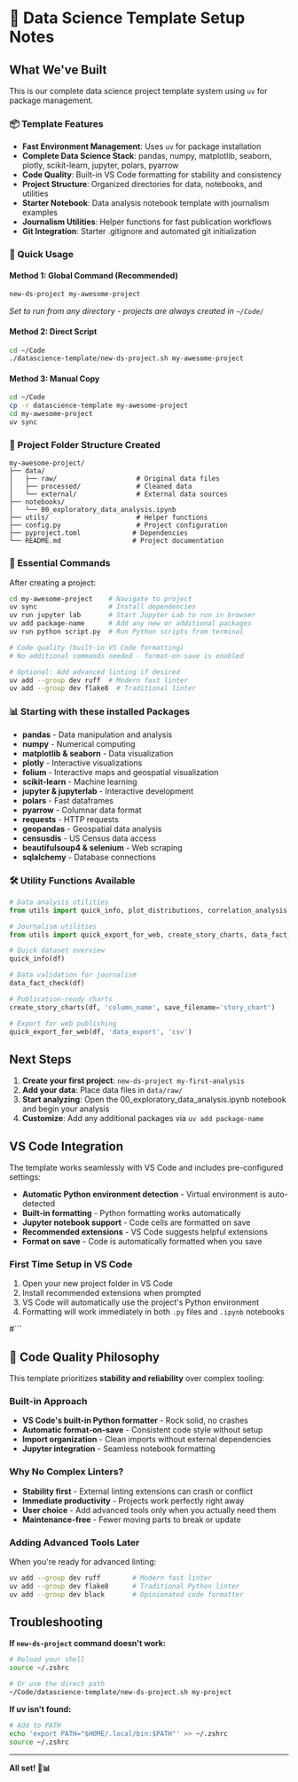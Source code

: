 # 🎯 Data Science Template Setup Notes

## What We've Built

This is our complete data science project template system using `uv` for package management.

### 📦 Template Features
- **Fast Environment Management**: Uses `uv` for package installation
- **Complete Data Science Stack**: pandas, numpy, matplotlib, seaborn, plotly, scikit-learn, jupyter, polars, pyarrow
- **Code Quality**: Built-in VS Code formatting for stability and consistency
- **Project Structure**: Organized directories for data, notebooks, and utilities
- **Starter Notebook**: Data analysis notebook template with journalism examples
- **Journalism Utilities**: Helper functions for fast publication workflows
- **Git Integration**: Starter .gitignore and automated git initialization

### 🚀 Quick Usage

#### Method 1: Global Command (Recommended)
```bash
new-ds-project my-awesome-project
```
*Set to run from any directory - projects are always created in `~/Code/`*

#### Method 2: Direct Script
```bash
cd ~/Code
./datascience-template/new-ds-project.sh my-awesome-project
```

#### Method 3: Manual Copy
```bash
cd ~/Code
cp -r datascience-template my-awesome-project
cd my-awesome-project
uv sync
```

### 📁 Project Folder Structure Created
```
my-awesome-project/
├── data/
│   ├── raw/                    # Original data files
│   ├── processed/              # Cleaned data
│   └── external/               # External data sources
├── notebooks/
│   └── 00_exploratory_data_analysis.ipynb
├── utils/                      # Helper functions
├── config.py                   # Project configuration
├── pyproject.toml             # Dependencies
└── README.md                  # Project documentation
```

### 🔧 Essential Commands

After creating a project:
```bash
cd my-awesome-project    # Navigate to project
uv sync                  # Install dependencies
uv run jupyter lab       # Start Jupyter Lab to run in browser
uv add package-name      # Add any new or additional packages
uv run python script.py  # Run Python scripts from terminal

# Code quality (built-in VS Code formatting)
# No additional commands needed - format-on-save is enabled

# Optional: Add advanced linting if desired
uv add --group dev ruff  # Modern fast linter
uv add --group dev flake8  # Traditional linter
```

### 📊 Starting with these installed Packages
- **pandas** - Data manipulation and analysis
- **numpy** - Numerical computing  
- **matplotlib & seaborn** - Data visualization
- **plotly** - Interactive visualizations
- **folium** - Interactive maps and geospatial visualization
- **scikit-learn** - Machine learning
- **jupyter & jupyterlab** - Interactive development
- **polars** - Fast dataframes
- **pyarrow** - Columnar data format
- **requests** - HTTP requests
- **geopandas** - Geospatial data analysis
- **censusdis** - US Census data access
- **beautifulsoup4 & selenium** - Web scraping
- **sqlalchemy** - Database connections

### 🛠 Utility Functions Available
```python
# Data analysis utilities
from utils import quick_info, plot_distributions, correlation_analysis

# Journalism utilities  
from utils import quick_export_for_web, create_story_charts, data_fact_check

# Quick dataset overview
quick_info(df)

# Data validation for journalism
data_fact_check(df)

# Publication-ready charts
create_story_charts(df, 'column_name', save_filename='story_chart')

# Export for web publishing
quick_export_for_web(df, 'data_export', 'csv')
```

## Next Steps

1. **Create your first project**: `new-ds-project my-first-analysis`
2. **Add your data**: Place data files in `data/raw/`
3. **Start analyzing**: Open the 00_exploratory_data_analysis.ipynb notebook and begin your analysis
4. **Customize**: Add any additional packages via `uv add package-name`

## VS Code Integration

The template works seamlessly with VS Code and includes pre-configured settings:
- **Automatic Python environment detection** - Virtual environment is auto-detected
- **Built-in formatting** - Python formatting works automatically
- **Jupyter notebook support** - Code cells are formatted on save
- **Recommended extensions** - VS Code suggests helpful extensions
- **Format on save** - Code is automatically formatted when you save

### First Time Setup in VS Code
1. Open your new project folder in VS Code
2. Install recommended extensions when prompted
3. VS Code will automatically use the project's Python environment
4. Formatting will work immediately in both `.py` files and `.ipynb` notebooks

#```

## 🔧 Code Quality Philosophy

This template prioritizes **stability and reliability** over complex tooling:

### Built-in Approach
- **VS Code's built-in Python formatter** - Rock solid, no crashes
- **Automatic format-on-save** - Consistent code style without setup
- **Import organization** - Clean imports without external dependencies
- **Jupyter integration** - Seamless notebook formatting

### Why No Complex Linters?
- **Stability first** - External linting extensions can crash or conflict
- **Immediate productivity** - Projects work perfectly right away
- **User choice** - Add advanced tools only when you actually need them
- **Maintenance-free** - Fewer moving parts to break or update

### Adding Advanced Tools Later
When you're ready for advanced linting:
```bash
uv add --group dev ruff        # Modern fast linter
uv add --group dev flake8      # Traditional Python linter  
uv add --group dev black       # Opinionated code formatter
```

## Troubleshooting

**If `new-ds-project` command doesn't work:**
```bash
# Reload your shell
source ~/.zshrc

# Or use the direct path
~/Code/datascience-template/new-ds-project.sh my-project
```

**If uv isn't found:**
```bash
# Add to PATH
echo 'export PATH="$HOME/.local/bin:$PATH"' >> ~/.zshrc
source ~/.zshrc
```

---

**All set! 🎯📊**